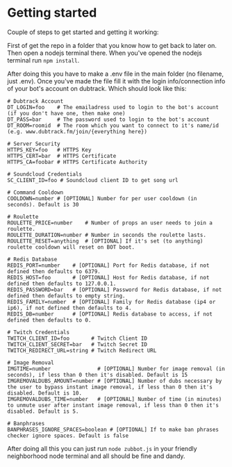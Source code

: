 # Getting started
Couple of steps to get started and getting it working:

First of get the repo in a folder that you know how to get back to later on. Then open a nodejs terminal there.
When you've opened the nodejs terminal run ```npm install```.

After doing this you have to make a .env file in the main folder (no filename, just .env).
Once you've made the file fill it with the login info/connection info of your bot's account on dubtrack. Which should look like this:
```
# Dubtrack Account
DT_LOGIN=foo    # The emailadress used to login to the bot's account (if you don't have one, then make one)
DT_PASS=bar     # The password used to login to the bot's account
DT_ROOM=roomid  # The room which you want to connect to it's name/id (e.g. www.dubtrack.fm/join/{everything here})

# Server Security
HTTPS_KEY=foo   # HTTPS Key
HTTPS_CERT=bar  # HTTPS Certificate
HTTPS_CA=foobar # HTTPS Certificate Authority

# Soundcloud Credentials
SC_CLIENT_ID=foo # Soundcloud client ID to get song url

# Command Cooldown
COOLDOWN=number # [OPTIONAL] Number for per user cooldown (in seconds). Default is 30

# Roulette
ROULETTE_PRICE=number    # Number of props an user needs to join a roulette.
ROULETTE_DURATION=number # Number in seconds the roulette lasts.
ROULETTE_RESET=anything  # [OPTIONAL] If it's set (to anything) roulette cooldown will reset on BOT boot.

# Redis Database
REDIS_PORT=number    # [OPTIONAL] Port for Redis database, if not defined then defaults to 6379.
REDIS_HOST=foo       # [OPTIONAL] Host for Redis database, if not defined then defaults to 127.0.0.1.
REDIS_PASSWORD=bar   # [OPTIONAL] Password for Redis database, if not defined then defaults to empty string.
REDIS_FAMILY=number  # [OPTIONAL] Family for Redis database (ip4 or ip6), if not defined then defaults to 4.
REDIS_DB=number      # [OPTIONAL] Redis database to access, if not defined then defaults to 0.

# Twitch Credentials
TWITCH_CLIENT_ID=foo       # Twitch Client ID
TWITCH_CLIENT_SECRET=bar   # Twitch Secret ID
TWITCH_REDIRECT_URL=string # Twitch Redirect URL

# Image Removal
IMGTIME=number               # [OPTIONAL] Number for image removal (in seconds), if less than 0 then it's disabled. Default is 15
IMGREMOVALDUBS_AMOUNT=number # [OPTIONAL] Number of dubs necessary by the user to bypass instant image removal, if less than 0 then it's disabled. Default is 10.
IMGREMOVALDUBS_TIME=number   # [OPTIONAL] Number of time (in minutes) to unmute user after instant image removal, if less than 0 then it's disabled. Default is 5.

# Banphrases
BANPHRASES_IGNORE_SPACES=boolean # [OPTIONAL] If to make ban phrases checker ignore spaces. Default is false
```

After doing all this you can just run ```node zubbot.js``` in your friendly neighborhood node terminal and all should be fine and dandy.
